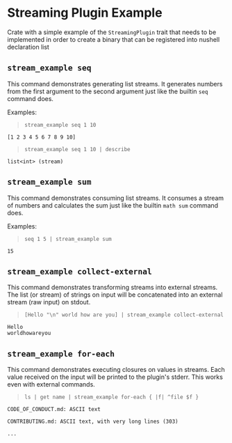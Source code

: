 # Streaming Plugin Example

Crate with a simple example of the `StreamingPlugin` trait that needs to be implemented
in order to create a binary that can be registered into nushell declaration list

## `stream_example seq`

This command demonstrates generating list streams. It generates numbers from the first argument
to the second argument just like the builtin `seq` command does.

Examples:

> ```nushell
> stream_example seq 1 10
> ```

    [1 2 3 4 5 6 7 8 9 10]

> ```nushell
> stream_example seq 1 10 | describe
> ```

    list<int> (stream)

## `stream_example sum`

This command demonstrates consuming list streams. It consumes a stream of numbers and calculates the
sum just like the builtin `math sum` command does.

Examples:

> ```nushell
> seq 1 5 | stream_example sum
> ```

    15

## `stream_example collect-external`

This command demonstrates transforming streams into external streams. The list (or stream) of
strings on input will be concatenated into an external stream (raw input) on stdout.

> ```nushell
> [Hello "\n" world how are you] | stream_example collect-external
> ````

    Hello
    worldhowareyou

## `stream_example for-each`

This command demonstrates executing closures on values in streams. Each value received on the input
will be printed to the plugin's stderr. This works even with external commands.

> ```nushell
> ls | get name | stream_example for-each { |f| ^file $f }
> ```

    CODE_OF_CONDUCT.md: ASCII text

    CONTRIBUTING.md: ASCII text, with very long lines (303)

    ...
